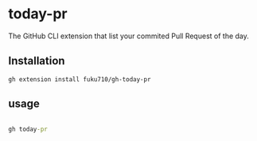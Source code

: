 # today-pr

The GitHub CLI extension that list your commited Pull Request of the day.

## Installation

```
gh extension install fuku710/gh-today-pr
```

## usage

```cmd

gh today-pr

```
